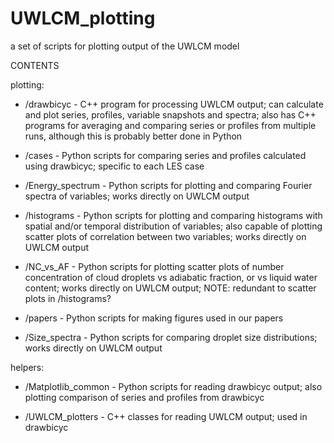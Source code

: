 # UWLCM_plotting
a set of scripts for plotting output of the UWLCM model

CONTENTS

plotting:

- /drawbicyc - C++ program for processing UWLCM output; can calculate and plot series, profiles, variable snapshots and spectra; also has C++ programs for averaging and comparing series or profiles from multiple runs, although this is probably better done in Python

- /cases - Python scripts for comparing series and profiles calculated using drawbicyc; specific to each LES case

- /Energy_spectrum - Python scripts for plotting and comparing Fourier spectra of variables; works directly on UWLCM output

- /histograms - Python scripts for plotting and comparing histograms with spatial and/or temporal distribution of variables; also capable of plotting scatter plots of correlation between two variables; works directly on UWLCM output

- /NC_vs_AF - Python scripts for plotting scatter plots of number concentration of cloud droplets vs adiabatic fraction, or vs liquid water content; works directly on UWLCM output; NOTE: redundant to scatter plots in /histograms?

- /papers - Python scripts for making figures used in our papers

- /Size_spectra - Python scripts for comparing droplet size distributions; works directly on UWLCM output 


helpers:

- /Matplotlib_common - Python scripts for reading drawbicyc output; also plotting comparison of series and profiles from drawbicyc

- /UWLCM_plotters - C++ classes for reading UWLCM output; used in drawbicyc


